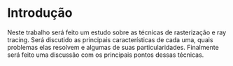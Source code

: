 # Introdução
Neste trabalho será feito um estudo sobre as técnicas de rasterização e ray tracing.
Será discutido as principais características de cada uma, quais problemas elas resolvem e algumas de suas particularidades.
Finalmente será feito uma discussão com os principais pontos dessas técnicas.
